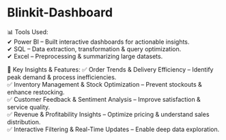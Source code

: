 # Blinkit-Dashboard
📊 Tools Used:  
✔ Power BI – Built interactive dashboards for actionable insights.  
✔ SQL – Data extraction, transformation & query optimization.  
✔ Excel – Preprocessing & summarizing large datasets.

🚀 Key Insights & Features:
✅ Order Trends & Delivery Efficiency – Identify peak demand & process inefficiencies.  
✅ Inventory Management & Stock Optimization – Prevent stockouts & enhance restocking.  
✅ Customer Feedback & Sentiment Analysis – Improve satisfaction & service quality.  
✅ Revenue & Profitability Insights – Optimize pricing & understand sales distribution.  
✅ Interactive Filtering & Real-Time Updates – Enable deep data exploration.  
